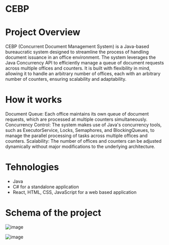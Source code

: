# CEBP

# Project Overview

CEBP (Concurrent Document Management System) is a Java-based bureaucratic system designed to streamline the process of handling document issuance in an office environment. The system leverages the Java Concurrency API to efficiently manage a queue of document requests across multiple offices and counters. It is built with flexibility in mind, allowing it to handle an arbitrary number of offices, each with an arbitrary number of counters, ensuring scalability and adaptability.

# How it works

Document Queue: Each office maintains its own queue of document requests, which are processed at multiple counters simultaneously.
Concurrency Control: The system makes use of Java's concurrency tools, such as ExecutorService, Locks, Semaphores, and BlockingQueues, to manage the parallel processing of tasks across multiple offices and counters.
Scalability: The number of offices and counters can be adjusted dynamically without major modifications to the underlying architecture.

# Tehnologies 

- Java
- C# for a standalone application
- React, HTML, CSS, JavaScript for a web based application

# Schema of the project

![image](https://github.com/user-attachments/assets/f6c598d8-ebce-4929-87b9-dbd9cb53c5e3)


![image](https://github.com/user-attachments/assets/db860e30-4546-48ac-a7f2-34d1a4aa4d7b)
